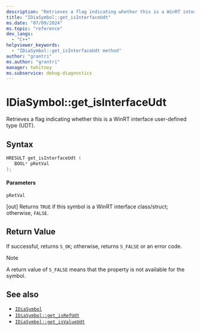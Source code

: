 ```yaml
---
description: "Retrieves a flag indicating whether this is a WinRT interface user-defined type (UDT)."
title: "IDiaSymbol::get_isInterfaceUdt"
ms.date: "07/09/2024"
ms.topic: "reference"
dev_langs:
  - "C++"
helpviewer_keywords:
  - "IDiaSymbol::get_isInterfaceUdt method"
author: "grantri"
ms.author: "grantri"
manager: twhitney
ms.subservice: debug-diagnostics
---
```


# IDiaSymbol::get_isInterfaceUdt

Retrieves a flag indicating whether this is a WinRT interface user-defined type (UDT).

## Syntax

```C++
HRESULT get_isInterfaceUdt ( 
   BOOL* pRetVal
);
```

#### Parameters

 `pRetVal`

[out] Returns `TRUE` if this symbol is a WinRT interface class/struct; otherwise, `FALSE`.

## Return Value

 If successful, returns `S_OK`; otherwise, returns `S_FALSE` or an error code.

> [!NOTE]
> A return value of `S_FALSE` means that the property is not available for the symbol.

## See also

- [`IDiaSymbol`](../../debugger/debug-interface-access/idiasymbol.md)
- [`IDiaSymbol::get_isRefUdt`](../../debugger/debug-interface-access/idiasymbol-get-isrefudt.md)
- [`IDiaSymbol::get_isValueUdt`](../../debugger/debug-interface-access/idiasymbol-get-isvalueudt.md)
